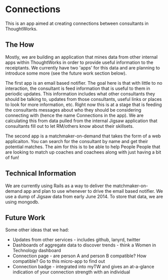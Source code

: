 # Connections

This is an app aimed at creating connections between consultants in ThoughtWorks.

## The How

Mostly, we are building an application that mines data from other internal apps within ThoughtWorks in order to provide useful information to the receiptants. We currently have two 'apps' for this data and are planning to introduce some more (see the future work section below). 

The first app is an email based notifier. The goal here is that with little to no interaction, the consultant is feed information that is useful to them in periodic updates. This information includes what other consultants they should be talking to, updates from those consultants, useful links or places to look for more information, etc. Right now this is at a stage that is feeding the consultants messages about who they should be considering connecting with (hence the name Connections in the app). We are calculating this from data pulled from the internal Jigsaw application that consultants fill out to let RM/others know about their skillsets.

The second app is a matchmaker-on-demand that takes the form of a web applicaiton. You can search for the consultant by name and get their potential matches. The aim for this is to be able to help People People that are looking to match up coaches and coachees along with just having a bit of fun!

## Technical Information

We are currently using Rails as a way to deliver the matchmaker-on-demand app and plan to use whenever to drive the email based notifier. We use a dump of Jigsaw data from early June 2014. To store that data, we are using mongodb.

## Future Work

Some other ideas that we had:

* Updates from other services - includes github, lanyrd, twitter
* Dashboards of aggregate data to discover trends - think a Women in Technology dashboard
* Connection page - are person A and person B compatible? How compatible? Go to this micro-app to find out
* Connection badge - integrated into myTW and gives an at-a-glance indication of your connection strength with an individual
